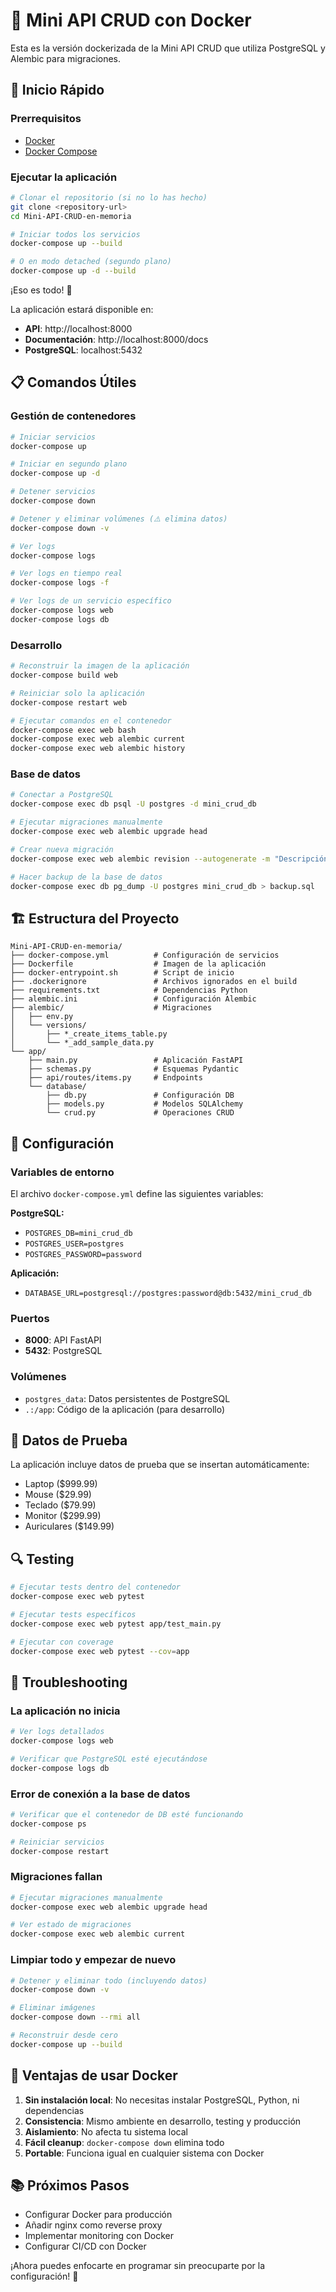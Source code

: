# 🐳 Mini API CRUD con Docker

Esta es la versión dockerizada de la Mini API CRUD que utiliza PostgreSQL y Alembic para migraciones.

## 🚀 Inicio Rápido

### Prerrequisitos
- [Docker](https://docs.docker.com/get-docker/)
- [Docker Compose](https://docs.docker.com/compose/install/)

### Ejecutar la aplicación

```bash
# Clonar el repositorio (si no lo has hecho)
git clone <repository-url>
cd Mini-API-CRUD-en-memoria

# Iniciar todos los servicios
docker-compose up --build

# O en modo detached (segundo plano)
docker-compose up -d --build
```

¡Eso es todo! 🎉

La aplicación estará disponible en:
- **API**: http://localhost:8000
- **Documentación**: http://localhost:8000/docs
- **PostgreSQL**: localhost:5432

## 📋 Comandos Útiles

### Gestión de contenedores
```bash
# Iniciar servicios
docker-compose up

# Iniciar en segundo plano
docker-compose up -d

# Detener servicios
docker-compose down

# Detener y eliminar volúmenes (⚠️ elimina datos)
docker-compose down -v

# Ver logs
docker-compose logs

# Ver logs en tiempo real
docker-compose logs -f

# Ver logs de un servicio específico
docker-compose logs web
docker-compose logs db
```

### Desarrollo
```bash
# Reconstruir la imagen de la aplicación
docker-compose build web

# Reiniciar solo la aplicación
docker-compose restart web

# Ejecutar comandos en el contenedor
docker-compose exec web bash
docker-compose exec web alembic current
docker-compose exec web alembic history
```

### Base de datos
```bash
# Conectar a PostgreSQL
docker-compose exec db psql -U postgres -d mini_crud_db

# Ejecutar migraciones manualmente
docker-compose exec web alembic upgrade head

# Crear nueva migración
docker-compose exec web alembic revision --autogenerate -m "Descripción"

# Hacer backup de la base de datos
docker-compose exec db pg_dump -U postgres mini_crud_db > backup.sql
```

## 🏗️ Estructura del Proyecto

```
Mini-API-CRUD-en-memoria/
├── docker-compose.yml          # Configuración de servicios
├── Dockerfile                  # Imagen de la aplicación
├── docker-entrypoint.sh        # Script de inicio
├── .dockerignore               # Archivos ignorados en el build
├── requirements.txt            # Dependencias Python
├── alembic.ini                 # Configuración Alembic
├── alembic/                    # Migraciones
│   ├── env.py
│   └── versions/
│       ├── *_create_items_table.py
│       └── *_add_sample_data.py
└── app/
    ├── main.py                 # Aplicación FastAPI
    ├── schemas.py              # Esquemas Pydantic
    ├── api/routes/items.py     # Endpoints
    └── database/
        ├── db.py               # Configuración DB
        ├── models.py           # Modelos SQLAlchemy
        └── crud.py             # Operaciones CRUD
```

## 🔧 Configuración

### Variables de entorno
El archivo `docker-compose.yml` define las siguientes variables:

**PostgreSQL:**
- `POSTGRES_DB=mini_crud_db`
- `POSTGRES_USER=postgres`
- `POSTGRES_PASSWORD=password`

**Aplicación:**
- `DATABASE_URL=postgresql://postgres:password@db:5432/mini_crud_db`

### Puertos
- **8000**: API FastAPI
- **5432**: PostgreSQL

### Volúmenes
- `postgres_data`: Datos persistentes de PostgreSQL
- `.:/app`: Código de la aplicación (para desarrollo)

## 🧪 Datos de Prueba

La aplicación incluye datos de prueba que se insertan automáticamente:
- Laptop ($999.99)
- Mouse ($29.99)
- Teclado ($79.99)
- Monitor ($299.99)
- Auriculares ($149.99)

## 🔍 Testing

```bash
# Ejecutar tests dentro del contenedor
docker-compose exec web pytest

# Ejecutar tests específicos
docker-compose exec web pytest app/test_main.py

# Ejecutar con coverage
docker-compose exec web pytest --cov=app
```

## 🐛 Troubleshooting

### La aplicación no inicia
```bash
# Ver logs detallados
docker-compose logs web

# Verificar que PostgreSQL esté ejecutándose
docker-compose logs db
```

### Error de conexión a la base de datos
```bash
# Verificar que el contenedor de DB esté funcionando
docker-compose ps

# Reiniciar servicios
docker-compose restart
```

### Migraciones fallan
```bash
# Ejecutar migraciones manualmente
docker-compose exec web alembic upgrade head

# Ver estado de migraciones
docker-compose exec web alembic current
```

### Limpiar todo y empezar de nuevo
```bash
# Detener y eliminar todo (incluyendo datos)
docker-compose down -v

# Eliminar imágenes
docker-compose down --rmi all

# Reconstruir desde cero
docker-compose up --build
```

## 🌟 Ventajas de usar Docker

1. **Sin instalación local**: No necesitas instalar PostgreSQL, Python, ni dependencias
2. **Consistencia**: Mismo ambiente en desarrollo, testing y producción
3. **Aislamiento**: No afecta tu sistema local
4. **Fácil cleanup**: `docker-compose down` elimina todo
5. **Portable**: Funciona igual en cualquier sistema con Docker

## 📚 Próximos Pasos

- Configurar Docker para producción
- Añadir nginx como reverse proxy
- Implementar monitoring con Docker
- Configurar CI/CD con Docker

¡Ahora puedes enfocarte en programar sin preocuparte por la configuración! 🎯
